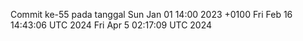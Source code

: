 Commit ke-55 pada tanggal Sun Jan 01 14:00 2023 +0100
Fri Feb 16 14:43:06 UTC 2024
Fri Apr  5 02:17:09 UTC 2024
